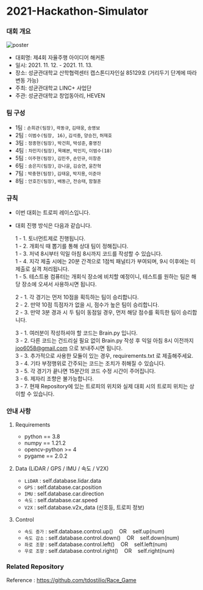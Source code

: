 # 2021-Hackathon-Simulator

### 대회 개요
![poster](https://user-images.githubusercontent.com/75441733/140630071-08070e02-4f25-4715-bc98-1a9ce6836db3.jpg)
* 대회명: 제4회 자율주행 아이디어 해커톤
* 일시: 2021. 11. 12. - 2021. 11. 13.
* 장소: 성균관대학교 산학협력센터 캡스톤디자인실 85129호 (거리두기 단계에 따라 변동 가능)
* 주최: 성균관대학교 LINC+ 사업단
* 주관: 성균관대학교 창업동아리, HEVEN


### 팀 구성
- 1팀 : `손희관(팀장)`, `곽동규`, `김태웅`, `송영보`
- 2팀 : `이범수(팀장, 16)`, `김석중`, `양승진`, `허재호`
- 3팀 : `정종현(팀장)`, `박건희`, `박성준`, `홍영진`
- 4팀 : `차민지(팀장)`, `목예본`, `박인지`, `이범수(18)`
- 5팀 : `이주현(팀장)`, `김민주`, `손민규`, `이창준`
- 6팀 : `송은지(팀장)`, `강나윤`, `김승연`, `윤찬혁`
- 7팀 : `박충현(팀장)`, `김태윤`, `박지용`, `이준아`
- 8팀 : `안호진(팀장)`, `배동근`, `전승태`, `함철훈`


### 규칙
- 이번 대회는 트로피 레이스입니다.
- 대회 진행 방식은 다음과 같습니다.


    1 - 1. 토너먼트제로 진행됩니다.   
    1 - 2. 개회식 때 뽑기를 통해 상대 팀이 정해집니다.   
    1 - 3. 저녁 8시부터 익일 아침 8시까지 코드를 작성할 수 있습니다.   
    1 - 4. 지각 제출 시에는 20분 간격으로 1점씩 패널티가 부여되며, 9시 이후에는 미제출로 실격 처리됩니다.   
    1 - 5. 테스트용 컴퓨터는 개회식 장소에 비치할 예정이니, 테스트를 원하는 팀은 해당 장소에 오셔서 사용하시면 됩니다.   


    2 - 1. 각 경기는 먼저 10점을 획득하는 팀이 승리합니다.   
    2 - 2. 만약 10점 득점자가 없을 시, 점수가 높은 팀이 승리합니다.   
    2 - 3. 만약 3분 경과 시 두 팀이 동점일 경우, 먼저 해당 점수를 획득한 팀이 승리합니다.   
    
    
    3 - 1. 여러분이 작성하셔야 할 코드는 Brain.py 입니다.   
    3 - 2. 다른 코드는 건드리실 필요 없이 Brain.py 작성 후 익일 아침 8시 이전까지 joo6058@gmail.com 으로 보내주시면 됩니다.   
    3 - 3. 추가적으로 사용한 모듈이 있는 경우, requirements.txt 로 제출해주세요.   
    3 - 4. 기타 부정행위로 간주되는 코드는 조치가 취해질 수 있습니다.   
    3 - 5. 각 경기가 끝나면 15분간의 코드 수정 시간이 주어집니다.   
    3 - 6. 제자리 조향은 불가능합니다.   
    3 - 7. 현재 Repository에 있는 트로피의 위치와 실제 대회 시의 트로피 위치는 상이할 수 있습니다.   
    

### 안내 사항


1. Requirements   
    - python == 3.8
    - numpy == 1.21.2
    - opencv-python >= 4
    - pygame == 2.0.2


2. Data (LiDAR / GPS / IMU / 속도 / V2X)   
    - `LiDAR` : self.database.lidar.data
    - `GPS` : self.database.car.position
    - `IMU` : self.database.car.direction
    - `속도` : self.database.car.speed
    - `V2X` : self.database.v2x_data (신호등, 트로피 정보)


3. Control   
    - `속도 증가` : self.database.control.up()&nbsp;&nbsp;&nbsp;&nbsp;OR&nbsp;&nbsp;&nbsp;&nbsp;self.up(num)
    - `속도 감소` : self.database.control.down()&nbsp;&nbsp;&nbsp;&nbsp;OR&nbsp;&nbsp;&nbsp;&nbsp;self.down(num)
    - `좌로 조향` : self.database.control.left()&nbsp;&nbsp;&nbsp;&nbsp;OR&nbsp;&nbsp;&nbsp;&nbsp;self.left(num)
    - `우로 조향` : self.database.control.right()&nbsp;&nbsp;&nbsp;&nbsp;OR&nbsp;&nbsp;&nbsp;&nbsp;self.right(num)


### Related Repository
Reference : https://github.com/tdostilio/Race_Game